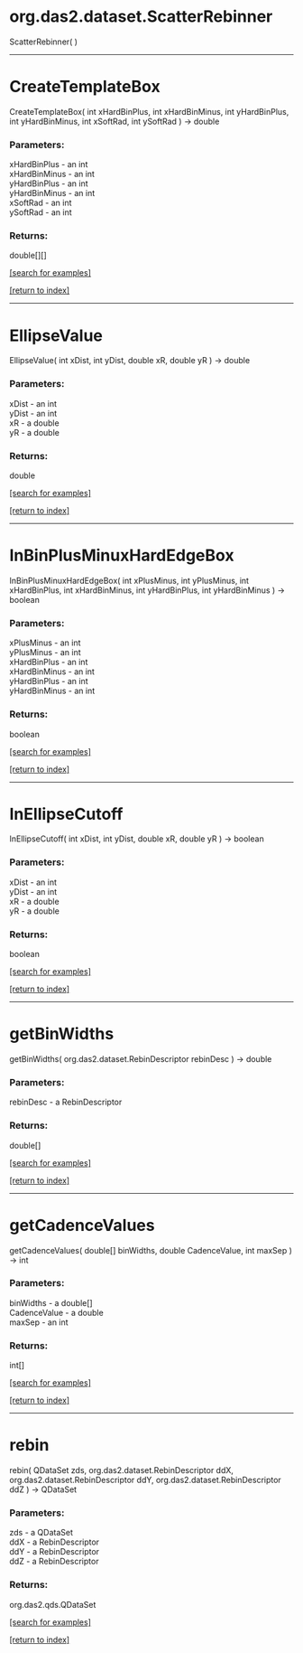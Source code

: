 # org.das2.dataset.ScatterRebinner
ScatterRebinner( )


***
<a name="CreateTemplateBox"></a>
# CreateTemplateBox
CreateTemplateBox( int xHardBinPlus, int xHardBinMinus, int yHardBinPlus, int yHardBinMinus, int xSoftRad, int ySoftRad ) &rarr; double



### Parameters:
xHardBinPlus - an int
<br>xHardBinMinus - an int
<br>yHardBinPlus - an int
<br>yHardBinMinus - an int
<br>xSoftRad - an int
<br>ySoftRad - an int

### Returns:
double[][]


<a href="https://github.com/autoplot/dev/search?q=CreateTemplateBox&unscoped_q=CreateTemplateBox">[search for examples]</a>

<a href="https://github.com/autoplot/documentation/blob/master/javadoc/index-all.md">[return to index]</a>

***
<a name="EllipseValue"></a>
# EllipseValue
EllipseValue( int xDist, int yDist, double xR, double yR ) &rarr; double



### Parameters:
xDist - an int
<br>yDist - an int
<br>xR - a double
<br>yR - a double

### Returns:
double


<a href="https://github.com/autoplot/dev/search?q=EllipseValue&unscoped_q=EllipseValue">[search for examples]</a>

<a href="https://github.com/autoplot/documentation/blob/master/javadoc/index-all.md">[return to index]</a>

***
<a name="InBinPlusMinuxHardEdgeBox"></a>
# InBinPlusMinuxHardEdgeBox
InBinPlusMinuxHardEdgeBox( int xPlusMinus, int yPlusMinus, int xHardBinPlus, int xHardBinMinus, int yHardBinPlus, int yHardBinMinus ) &rarr; boolean



### Parameters:
xPlusMinus - an int
<br>yPlusMinus - an int
<br>xHardBinPlus - an int
<br>xHardBinMinus - an int
<br>yHardBinPlus - an int
<br>yHardBinMinus - an int

### Returns:
boolean


<a href="https://github.com/autoplot/dev/search?q=InBinPlusMinuxHardEdgeBox&unscoped_q=InBinPlusMinuxHardEdgeBox">[search for examples]</a>

<a href="https://github.com/autoplot/documentation/blob/master/javadoc/index-all.md">[return to index]</a>

***
<a name="InEllipseCutoff"></a>
# InEllipseCutoff
InEllipseCutoff( int xDist, int yDist, double xR, double yR ) &rarr; boolean



### Parameters:
xDist - an int
<br>yDist - an int
<br>xR - a double
<br>yR - a double

### Returns:
boolean


<a href="https://github.com/autoplot/dev/search?q=InEllipseCutoff&unscoped_q=InEllipseCutoff">[search for examples]</a>

<a href="https://github.com/autoplot/documentation/blob/master/javadoc/index-all.md">[return to index]</a>

***
<a name="getBinWidths"></a>
# getBinWidths
getBinWidths( org.das2.dataset.RebinDescriptor rebinDesc ) &rarr; double



### Parameters:
rebinDesc - a RebinDescriptor

### Returns:
double[]


<a href="https://github.com/autoplot/dev/search?q=getBinWidths&unscoped_q=getBinWidths">[search for examples]</a>

<a href="https://github.com/autoplot/documentation/blob/master/javadoc/index-all.md">[return to index]</a>

***
<a name="getCadenceValues"></a>
# getCadenceValues
getCadenceValues( double[] binWidths, double CadenceValue, int maxSep ) &rarr; int



### Parameters:
binWidths - a double[]
<br>CadenceValue - a double
<br>maxSep - an int

### Returns:
int[]


<a href="https://github.com/autoplot/dev/search?q=getCadenceValues&unscoped_q=getCadenceValues">[search for examples]</a>

<a href="https://github.com/autoplot/documentation/blob/master/javadoc/index-all.md">[return to index]</a>

***
<a name="rebin"></a>
# rebin
rebin( QDataSet zds, org.das2.dataset.RebinDescriptor ddX, org.das2.dataset.RebinDescriptor ddY, org.das2.dataset.RebinDescriptor ddZ ) &rarr; QDataSet



### Parameters:
zds - a QDataSet
<br>ddX - a RebinDescriptor
<br>ddY - a RebinDescriptor
<br>ddZ - a RebinDescriptor

### Returns:
org.das2.qds.QDataSet


<a href="https://github.com/autoplot/dev/search?q=rebin&unscoped_q=rebin">[search for examples]</a>

<a href="https://github.com/autoplot/documentation/blob/master/javadoc/index-all.md">[return to index]</a>

